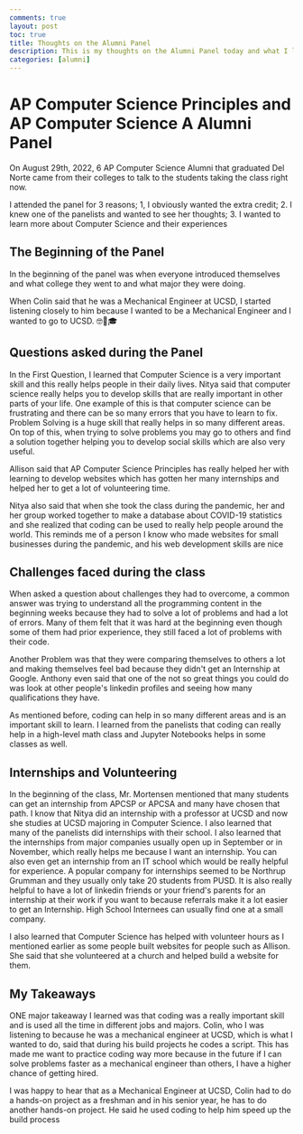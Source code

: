 ```yaml
---
comments: true
layout: post
toc: true
title: Thoughts on the Alumni Panel
description: This is my thoughts on the Alumni Panel today and what I learned from it
categories: [alumni]
---
```


# AP Computer Science Principles and AP Computer Science A Alumni Panel

On August 29th, 2022, 6 AP Computer Science Alumni that graduated Del Norte came from their colleges to talk to the students taking the class right now.

I attended the panel for 3 reasons; 1, I obviously wanted the extra credit; 2. I knew one of the panelists and wanted to see her thoughts; 3. I wanted to learn more about Computer Science and their experiences

## The Beginning of the Panel

In the beginning of the panel was when everyone introduced themselves and what college they went to and  what major they were doing.

When Colin said that he was a Mechanical Engineer at UCSD, I started listening closely to him because I wanted to be a Mechanical Engineer and I wanted to go to UCSD. 🤓🔧🎓

## Questions asked during the Panel

In the First Question, I learned that Computer Science is a very important skill and this really helps people in their daily lives. Nitya said that computer science really helps you to develop skills that are really important in other parts of your life. One example of this is that computer science can be frustrating and there can be so many errors that you have to learn to fix. Problem Solving is a huge skill that really helps in so many different areas. On top of this, when trying to solve problems you may go to others and find a solution together helping you to develop social skills which are also very useful.

Allison said that AP Computer Science Principles has really helped her with learning to develop websites which has gotten her many internships and helped her to get a lot of volunteering time. 

Nitya also said that when she took the class during the pandemic, her and her group worked together to make a database about COVID-19 statistics and she realized that coding can be used to really help people around the world. This reminds me of a person I know who made websites for small businesses during the pandemic, and his web development skills are nice

## Challenges faced during the class

When asked a question about challenges they had to overcome, a common answer was trying to understand all the programming content in the beginning weeks because they had to solve a lot of problems and had a lot of errors. Many of them felt that it was hard at the beginning even though some of them had prior experience, they still faced a lot of problems with their code.

Another Problem was that they were comparing themselves to others a lot and making themselves feel bad because they didn't get an Internship at Google. Anthony even said that one of the not so great things you could do was look at other people's linkedin profiles and seeing how many qualifications they have.

As mentioned before, coding can help in so many different areas and is an important skill to learn. I learned from the panelists that coding can really help in a high-level math class and Jupyter Notebooks helps in some classes as well.

## Internships and Volunteering

In the beginning of the class, Mr. Mortensen mentioned that many students can get an internship from APCSP or APCSA and many have chosen that path. I know that Nitya did an internship with a professor at UCSD and now she studies at UCSD majoring in Computer Science. I also learned that many of the panelists did internships with their school. I also learned that the internships from major companies usually open up in September or in November, which really helps me because I want an internship. You can also even get an internship from an IT school which would be really helpful for experience. A popular company for internships seemed to be Northrup Grumman and they usually only take 20 students from PUSD. It is also really helpful to have a lot of linkedin friends or your friend's parents for an internship at their work if you want to because referrals make it a lot easier to get an Internship. High School Internees can usually find one at a small company.

I also learned that Computer Science has helped with volunteer hours as I mentioned earlier as some people built websites for people such as Allison. She said that she volunteered at a church and helped build a website for them. 

## My Takeaways

ONE major takeaway I learned was that coding was a really important skill and is used all the time in different jobs and majors. Colin, who I was listening to because he was a mechanical engineer at UCSD, which is what I wanted to do, said that during his build projects he codes a script. This has made me want to practice coding way more because in the future if I can solve problems faster as a mechanical engineer than others, I have a higher chance of getting hired.

I was happy to hear that as a Mechanical Engineer at UCSD, Colin had to do a hands-on project as a freshman and in his senior year, he has to do another hands-on project. He said he used coding to help him speed up the build process
